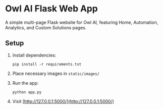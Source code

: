 # Owl AI Flask Web App

A simple multi-page Flask website for Owl AI, featuring Home, Automation, Analytics, and Custom Solutions pages.

## Setup

1. Install dependencies:
   ```
   pip install -r requirements.txt
   ```

2. Place necessary images in `static/images/`

3. Run the app:
   ```
   python app.py
   ```

4. Visit [http://127.0.0.1:5000/](http://127.0.0.1:5000/)

